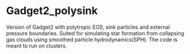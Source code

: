 # Gadget2_polysink

Version of Gadget2 with polytropic EOS, sink particles and external pressure boundaries. Suited for simulating star formation from collapsing gas clouds using smoothed particle hydrodynamics(SPH). The code is meant to run on clusters.
